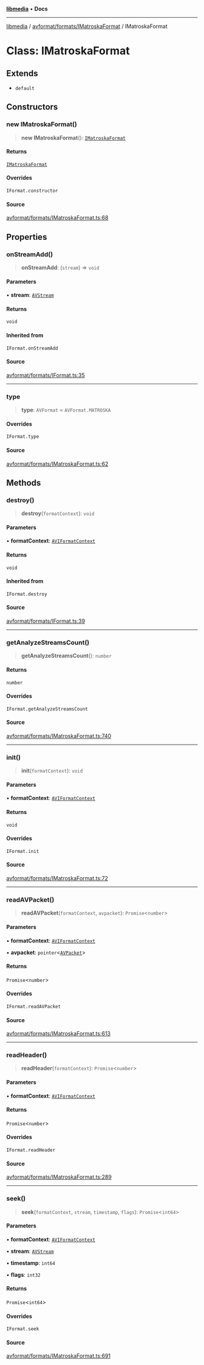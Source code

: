 [**libmedia**](../../../../README.md) • **Docs**

***

[libmedia](../../../../README.md) / [avformat/formats/IMatroskaFormat](../README.md) / IMatroskaFormat

# Class: IMatroskaFormat

## Extends

- `default`

## Constructors

### new IMatroskaFormat()

> **new IMatroskaFormat**(): [`IMatroskaFormat`](IMatroskaFormat.md)

#### Returns

[`IMatroskaFormat`](IMatroskaFormat.md)

#### Overrides

`IFormat.constructor`

#### Source

[avformat/formats/IMatroskaFormat.ts:68](https://github.com/zhaohappy/libmedia/blob/b4bb608d2b1c00d036d73fc8d222b1a97be53694/src/avformat/formats/IMatroskaFormat.ts#L68)

## Properties

### onStreamAdd()

> **onStreamAdd**: (`stream`) => `void`

#### Parameters

• **stream**: [`AVStream`](../../../AVStream/classes/AVStream.md)

#### Returns

`void`

#### Inherited from

`IFormat.onStreamAdd`

#### Source

[avformat/formats/IFormat.ts:35](https://github.com/zhaohappy/libmedia/blob/b4bb608d2b1c00d036d73fc8d222b1a97be53694/src/avformat/formats/IFormat.ts#L35)

***

### type

> **type**: `AVFormat` = `AVFormat.MATROSKA`

#### Overrides

`IFormat.type`

#### Source

[avformat/formats/IMatroskaFormat.ts:62](https://github.com/zhaohappy/libmedia/blob/b4bb608d2b1c00d036d73fc8d222b1a97be53694/src/avformat/formats/IMatroskaFormat.ts#L62)

## Methods

### destroy()

> **destroy**(`formatContext`): `void`

#### Parameters

• **formatContext**: [`AVIFormatContext`](../../../AVformatContext/interfaces/AVIFormatContext.md)

#### Returns

`void`

#### Inherited from

`IFormat.destroy`

#### Source

[avformat/formats/IFormat.ts:39](https://github.com/zhaohappy/libmedia/blob/b4bb608d2b1c00d036d73fc8d222b1a97be53694/src/avformat/formats/IFormat.ts#L39)

***

### getAnalyzeStreamsCount()

> **getAnalyzeStreamsCount**(): `number`

#### Returns

`number`

#### Overrides

`IFormat.getAnalyzeStreamsCount`

#### Source

[avformat/formats/IMatroskaFormat.ts:740](https://github.com/zhaohappy/libmedia/blob/b4bb608d2b1c00d036d73fc8d222b1a97be53694/src/avformat/formats/IMatroskaFormat.ts#L740)

***

### init()

> **init**(`formatContext`): `void`

#### Parameters

• **formatContext**: [`AVIFormatContext`](../../../AVformatContext/interfaces/AVIFormatContext.md)

#### Returns

`void`

#### Overrides

`IFormat.init`

#### Source

[avformat/formats/IMatroskaFormat.ts:72](https://github.com/zhaohappy/libmedia/blob/b4bb608d2b1c00d036d73fc8d222b1a97be53694/src/avformat/formats/IMatroskaFormat.ts#L72)

***

### readAVPacket()

> **readAVPacket**(`formatContext`, `avpacket`): `Promise`\<`number`\>

#### Parameters

• **formatContext**: [`AVIFormatContext`](../../../AVformatContext/interfaces/AVIFormatContext.md)

• **avpacket**: `pointer`\<[`AVPacket`](../../../../avutil/struct/avpacket/classes/AVPacket.md)\>

#### Returns

`Promise`\<`number`\>

#### Overrides

`IFormat.readAVPacket`

#### Source

[avformat/formats/IMatroskaFormat.ts:613](https://github.com/zhaohappy/libmedia/blob/b4bb608d2b1c00d036d73fc8d222b1a97be53694/src/avformat/formats/IMatroskaFormat.ts#L613)

***

### readHeader()

> **readHeader**(`formatContext`): `Promise`\<`number`\>

#### Parameters

• **formatContext**: [`AVIFormatContext`](../../../AVformatContext/interfaces/AVIFormatContext.md)

#### Returns

`Promise`\<`number`\>

#### Overrides

`IFormat.readHeader`

#### Source

[avformat/formats/IMatroskaFormat.ts:289](https://github.com/zhaohappy/libmedia/blob/b4bb608d2b1c00d036d73fc8d222b1a97be53694/src/avformat/formats/IMatroskaFormat.ts#L289)

***

### seek()

> **seek**(`formatContext`, `stream`, `timestamp`, `flags`): `Promise`\<`int64`\>

#### Parameters

• **formatContext**: [`AVIFormatContext`](../../../AVformatContext/interfaces/AVIFormatContext.md)

• **stream**: [`AVStream`](../../../AVStream/classes/AVStream.md)

• **timestamp**: `int64`

• **flags**: `int32`

#### Returns

`Promise`\<`int64`\>

#### Overrides

`IFormat.seek`

#### Source

[avformat/formats/IMatroskaFormat.ts:691](https://github.com/zhaohappy/libmedia/blob/b4bb608d2b1c00d036d73fc8d222b1a97be53694/src/avformat/formats/IMatroskaFormat.ts#L691)
